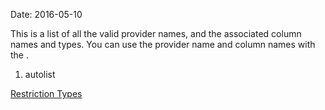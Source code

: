 Date: 2016-05-10

This is a list of all the valid provider names, and the associated column names and types. You can use the provider name and column names with the .

1. autolist

[Restriction Types](-Restriction%20Types.htm)
